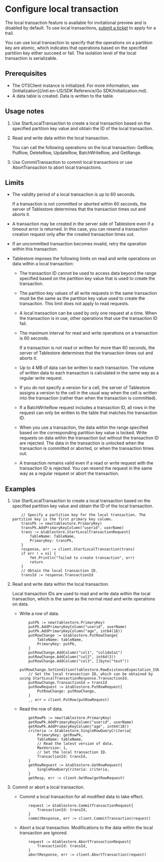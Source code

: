 # Configure local transaction

The local transaction feature is available for invitational preview and is disabled by default. To use local transactions, [submit a ticket](https://workorder-intl.console.aliyun.com/#/ticket/createInd) to apply for a trail.

You can use local transaction to specify that the operations on a partition key are atomic, which indicates that operations based on the specified partition key either succeed or fail. The isolation level of the local transaction is serializable.

## Prerequisites

-   The OTSClient instance is initialized. For more information, see [Initialization](/intl.en-US/SDK Reference/Go SDK/Initialization.md).
-   A data table is created. Data is written to the table.

## Usage notes

1.  Use StartLocalTransaction to create a local transaction based on the specified partition key value and obtain the ID of the local transaction.
2.  Read and write data within the local transaction.

    You can call the following operations on the local transaction: GetRow, PutRow, DeleteRow, UpdateRow, BatchWriteRow, and GetRange.

3.  Use CommitTransaction to commit local transactions or use AbortTransaction to abort local transactions.

## Limits

-   The validity period of a local transaction is up to 60 seconds.

    If a transaction is not committed or aborted within 60 seconds, the server of Tablestore determines that the transaction times out and aborts it.

-   A transaction may be created in the server side of Tablestore even if a timeout error is returned. In this case, you can resend a transaction creation request only after the created transaction times out.
-   If an uncommitted transaction becomes invalid, retry the operation within this transaction.
-   Tablestore imposes the following limits on read and write operations on data within a local transaction:
    -   The transaction ID cannot be used to access data beyond the range specified based on the partition key value that is used to create the transaction.
    -   The partition key values of all write requests in the same transaction must be the same as the partition key value used to create the transaction. This limit does not apply to read requests.
    -   A local transaction can be used by only one request at a time. When the transaction is in use, other operations that use the transaction ID fail.
    -   The maximum interval for read and write operations on a transaction is 60 seconds.

        If a transaction is not read or written for more than 60 seconds, the server of Tablestore determines that the transaction times out and aborts it.

    -   Up to 4 MB of data can be written to each transaction. The volume of written data to each transaction is calculated in the same way as a regular write request.
    -   If you do not specify a version for a cell, the server of Tablestore assigns a version to the cell in the usual way when the cell is written into the transaction \(rather than when the transaction is committed\).
    -   If a BatchWriteRow request includes a transaction ID, all rows in the request can only be written to the table that matches the transaction ID.
    -   When you use a transaction, the data within the range specified based on the corresponding partition key value is locked. Write requests on data within the transaction but without the transaction ID are rejected. The data in the transaction is unlocked when the transaction is committed or aborted, or when the transaction times out.
    -   A transaction remains valid even if a read or write request with the transaction ID is rejected. You can resend the request in the same way as a regular request or abort the transaction.

## Examples

1.  Use StartLocalTransaction to create a local transaction based on the specified partition key value and obtain the ID of the local transaction.

    ```
        // Specify a partition key for the local transaction. The partition key is the first primary key column.
        transPk := new(tablestore.PrimaryKey)
        transPk.AddPrimaryKeyColumn("userid", userName)
        trans := &tablestore.StartLocalTransactionRequest{
            TableName: TableName,
            PrimaryKey: transPk,
        }
        response, err := client.StartLocalTransaction(trans)
        if err ! = nil {
            fmt.Println("failed to create transaction", err)
            return
        }
        // Obtain the local transaction ID.
        transId := response.TransactionId
    ```

2.  Read and write data within the local transaction.

    Local transaction IDs are used to read and write data within the local transaction, which is the same as the normal read and write operations on data.

    -   Write a row of data.

        ```
            putPk := new(tablestore.PrimaryKey)
            putPk.AddPrimaryKeyColumn("userid", userName)
            putPk.AddPrimaryKeyColumn("age", int64(18))
            putRowChange := &tablestore.PutRowChange{
                TableName: tableName,
                PrimaryKey: putPk,
            }
            putRowChange.AddColumn("col1", "col1data1")
            putRowChange.AddColumn("col2", int64(3))
            putRowChange.AddColumn("col3", []byte("test"))
            putRowChange.SetCondition(tablestore.RowExistenceExpectation_IGNORE)
            // Set the local transaction ID, which can be obtained by using StartLocalTransactionResponse.TransactionId.
            putRowChange.TransactionId = transId
            putRowRequest := &tablestore.PutRowRequest{
                PutRowChange: putRowChange,
            }
            _, err = client.PutRow(putRowRequest)
        ```

    -   Read the row of data.

        ```
            getRowPk := new(tablestore.PrimaryKey)
            getRowPk.AddPrimaryKeyColumn("userid", userName)
            getRowPk.AddPrimaryKeyColumn("age", int64(18))
            criteria := &tablestore.SingleRowQueryCriteria{
                PrimaryKey: getRowPk,
                TableName: tableName,
                // Read the latest version of data.
                MaxVersion: 1, 
                // Set the local transaction ID.
                TransactionId: transId,
            }
            getRowRequest := &tablestore.GetRowRequest{
                SingleRowQueryCriteria: criteria,
            }
            getResp, err := client.GetRow(getRowRequest)
        ```

3.  Commit or abort a local transaction.
    -   Commit a local transaction for all modified data to take effect.

        ```
            request := &tablestore.CommitTransactionRequest{
                TransactionId: transId,
            }
            commitResponse, err := client.CommitTransaction(request)
        ```

    -   Abort a local transaction. Modifications to the data within the local transaction are ignored.

        ```
            request := &tablestore.AbortTransactionRequest{
                TransactionId: transId,
            }
            abortResponse, err := client.AbortTransaction(request)
        ```


